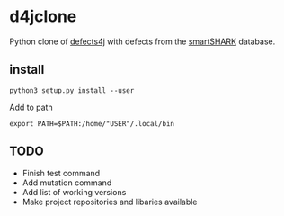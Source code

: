 # d4jclone
Python clone of [defects4j](https://github.com/rjust/defects4j) with defects from the [smartSHARK](https://smartshark.github.io/) database.
## install
```
python3 setup.py install --user
```
Add to path
```
export PATH=$PATH:/home/"USER"/.local/bin
```
## TODO
- Finish test command 
- Add mutation command
- Add list of working versions
- Make project repositories and libaries available